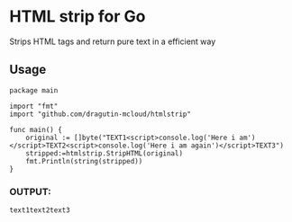 # HTML strip for Go

Strips HTML tags and return pure text in a efficient way

## Usage

```
package main

import "fmt"
import "github.com/dragutin-mcloud/htmlstrip"

func main() {
	original := []byte("TEXT1<script>console.log('Here i am')</script>TEXT2<script>console.log('Here i am again')</script>TEXT3")
	stripped:=htmlstrip.StripHTML(original)
	fmt.Println(string(stripped))
}
```


### OUTPUT:
`text1text2text3`
